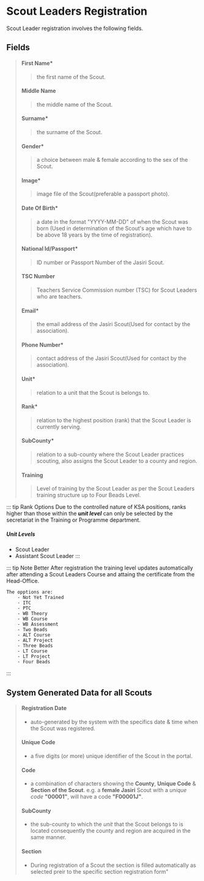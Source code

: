 # Scout Leaders Registration

Scout Leader registration involves the following fields.

## Fields
> #### **First Name***
>> the first name of the Scout.
> #### **Middle Name**
>> the middle name of the Scout.
> #### **Surname***
>> the surname of the Scout.
> #### **Gender***
>> a choice between male & female according to the sex of the Scout.
> #### **Image***
>> image file of the Scout(preferable a passport photo).
> #### **Date Of Birth***
>> a date in the format "YYYY-MM-DD" of when the Scout was born (Used in determination of the Scout's age which have to be above 18 years by the time of registration).
> #### **National Id/Passport***
>> ID number or Passport Number of the Jasiri Scout.
> #### **TSC Number**
>> Teachers Service Commission number (TSC) for Scout Leaders who are teachers.
> #### **Email***
>> the email address of the Jasiri Scout(Used for contact by the association).
> #### **Phone Number***
>> contact address of the Jasiri Scout(Used for contact by the association).
> #### **Unit***
>> relation to a unit that the Scout is belongs to.
> #### **Rank***
>> relation to the highest position (rank) that the Scout Leader is currently serving.
> #### **SubCounty***
>> relation to a sub-county where the Scout Leader practices scouting, also assigns the Scout Leader to a county and region.
> #### **Training**
>> Level of training by the Scout Leader as per the Scout Leaders training structure up to Four Beads Level.


::: tip Rank Options
Due to the controlled nature of KSA positions, ranks higher than those within the ***unit level*** can only be selected by the secretariat in the Training or Programme department. 
##### Unit Levels
- Scout Leader
- Assistant Scout Leader
:::


::: tip Note Better
    After registration the training level updates automatically after attending a 
    Scout Leaders Course and attaing the certificate from the Head-Office.

    The opptions are:
        - Not Yet Trained
        - ITC
        - PTC
        - WB Theory
        - WB Course
        - WB Assessment
        - Two Beads
        - ALT Course
        - ALT Project
        - Three Beads
        - LT Course
        - LT Project
        - Four Beads
:::

## System Generated Data for all Scouts

> #### Registration Date
> - auto-generated by the system with the specifics date & time when the Scout was registered.
> #### Unique Code
> - a five digits (or more) unique identifier of the Scout in the portal.
> #### Code
> - a combination of characters showing the **County**, **Unique Code** & **Section of the Scout**. e.g. a **female Jasiri** Scout with a *unique code* **"00001"**, will have a code **"F00001J"**.
> #### SubCounty
> - the sub-county to which the *unit* that the Scout belongs to is located consequently the county and region are acquired in the same manner.
> #### Section
> - During registration of a Scout the section is filled automatically as selected preir to the specific section registration form"